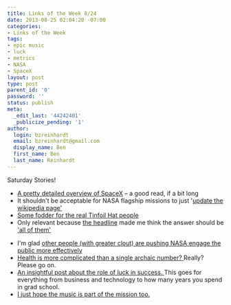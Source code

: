 ```yaml
---
title: Links of the Week 8/24
date: 2013-08-25 02:04:20 -07:00
categories:
- Links of the Week
tags:
- epic music
- luck
- metrics
- NASA
- SpaceX
layout: post
type: post
parent_id: '0'
password: ''
status: publish
meta:
  _edit_last: '44242401'
  _publicize_pending: '1'
author:
  login: bzreinhardt
  email: bzreinhardt@gmail.com
  display_name: Ben
  first_name: Ben
  last_name: Reinhardt
---
```


<p>Saturday Stories!</p>
<ul>
<li><a href="http://www.nasaspaceflight.com/2013/08/spacex-bothering-bovines-revolutionizing-rockets/" target="_blank">A pretty detailed overview of SpaceX</a> – a good read, if a bit long</li>
<li>It shouldn't be acceptable for NASA flagship missions to just '<a href="http://www.spacepolicyonline.com/news/vasavada-radiation-is-problem-nasa-needs-to-solve-for-human-missions" target="_blank">update the wikipedia page'</a></li>
<li><a href="http://www.space.com/22409-area-51-exists-declassified-documents.html" target="_blank">Some fodder for the real Tinfoil Hat people</a></li>
<li>Only relevant because <a href="http://www.space.com/22293-10-influential-people-space-countdown.html" target="_blank">the headline</a> made me think the answer should be <a href="http://www.howmanypeopleareinspacerightnow.com/" target="_blank">'all of them'</a></li>
</ul>
<ul>
<li>I'm glad <a href="http://www.spaceref.com/news/viewpr.html?pid=41375" target="_blank">other people (with greater clout) are pushing NASA engage the public more effectively</a></li>
<li><a href="http://blogs.scientificamerican.com/observations/2013/08/22/does-my-bmi-make-me-look-fat/" target="_blank">Health is more complicated than a single archaic number? </a>Really? Please go on.</li>
<li><a href="http://lloydmelnick.com/2013/08/22/do-not-forget-the-role-of-luck-in-your-success/" target="_blank">An insightful post about the role of luck in success. </a>This goes for everything from business and technology to how many years you spend in grad school.</li>
<li><a href="http://www.youtube.com/watch?feature=player_embedded&amp;v=jXvsi7DRyPI" target="_blank">I just hope the music is part of the mission too.</a></li>
</ul>
